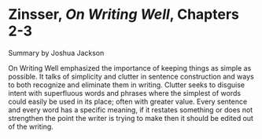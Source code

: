# Zinsser, _On Writing Well_, Chapters 2-3

Summary by Joshua Jackson

On Writing Well emphasized the importance of keeping things as simple as possible. It talks of simplicity and clutter 
in sentence construction and ways to both recognize and eliminate them in writing. Clutter seeks to disguise intent with 
superfluous words and phrases where the simplest of words could easily be used in its place; often with greater value. 
Every sentence and every word has a specific meaning, if it restates something or does not strengthen the point the 
writer is trying to make then it should be edited out of the writing.
